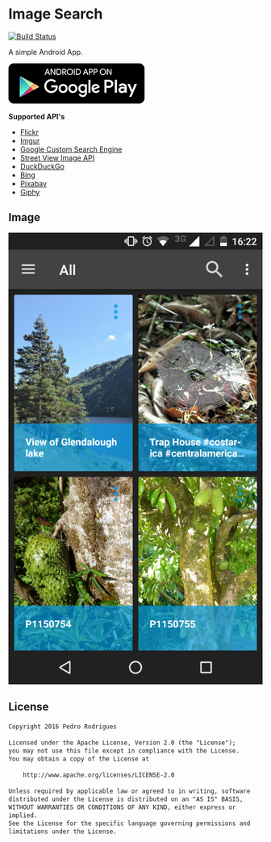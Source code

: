 [travis-image]: https://travis-ci.org/hpedrorodrigues/ImageSearch.svg?branch=master
[travis-url]: https://travis-ci.org/hpedrorodrigues/ImageSearch
[flickr-docs]: https://www.flickr.com/services/api/flickr.photos.search.html
[imgur-docs]: https://api.imgur.com/endpoints/gallery#gallery-search
[google-cse-docs]: https://developers.google.com/custom-search/docs/overview
[street-view-docs]: https://developers.google.com/maps/documentation/streetview/intro
[duck-duck-go-docs]: https://duckduckgo.com/api
[bing-image-search-docs]: https://dev.cognitive.microsoft.com/docs/services/56b43f0ccf5ff8098cef3808/operations/56b4433fcf5ff8098cef380c
[pixabay-docs]: https://pixabay.com/api/docs/
[giphy-docs]: https://github.com/Giphy/GiphyAPI
[playstore-badge]: ./art/general/en-play-badge.png
[app-url]: https://play.google.com/store/apps/details?id=com.hpedrorodrigues.imagesearch
[app-home-img]: https://raw.githubusercontent.com/hpedrorodrigues/ImageSearch/master/art/phone/1.png

# Image Search

[![Build Status][travis-image]][travis-url]

A simple Android App.

[![Play Store Badge][playstore-badge]][app-url]

**Supported API's**

- [Flickr][flickr-docs]
- [Imgur][imgur-docs]
- [Google Custom Search Engine][google-cse-docs]
- [Street View Image API][street-view-docs]
- [DuckDuckGo][duck-duck-go-docs]
- [Bing][bing-image-search-docs]
- [Pixabay][pixabay-docs]
- [Giphy][giphy-docs]

## Image

![Home][app-home-img]

## License

    Copyright 2016 Pedro Rodrigues

    Licensed under the Apache License, Version 2.0 (the "License");
    you may not use this file except in compliance with the License.
    You may obtain a copy of the License at

        http://www.apache.org/licenses/LICENSE-2.0

    Unless required by applicable law or agreed to in writing, software
    distributed under the License is distributed on an "AS IS" BASIS,
    WITHOUT WARRANTIES OR CONDITIONS OF ANY KIND, either express or implied.
    See the License for the specific language governing permissions and
    limitations under the License.
